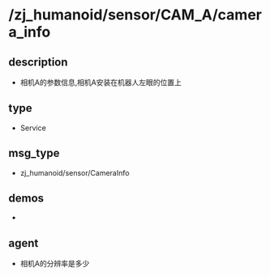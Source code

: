 ﻿# /zj_humanoid/sensor/CAM_A/camera_info

## description
- 相机A的参数信息,相机A安装在机器人左眼的位置上

## type
- Service

## msg_type
- zj_humanoid/sensor/CameraInfo

## demos
- 

## agent
- 相机A的分辨率是多少


